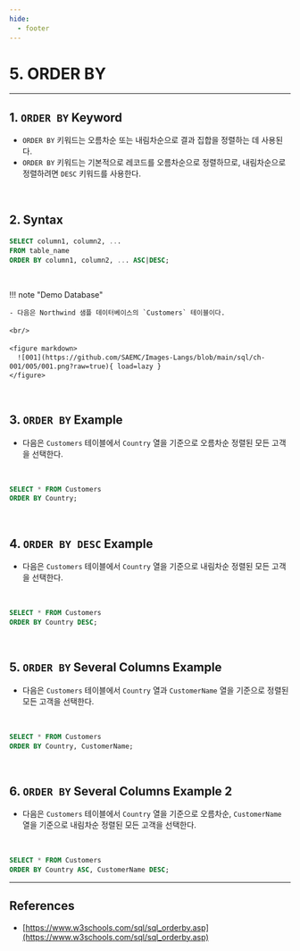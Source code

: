 ```yaml
---
hide:
  - footer
---
```


# 5. ORDER BY

---

## 1. `ORDER BY` Keyword

- `ORDER BY` 키워드는 오름차순 또는 내림차순으로 결과 집합을 정렬하는 데 사용된다.
- `ORDER BY` 키워드는 기본적으로 레코드를 오름차순으로 정렬하므로, 내림차순으로 정렬하려면 `DESC` 키워드를 사용한다.

<br/>

## 2. Syntax

```sql
SELECT column1, column2, ...
FROM table_name
ORDER BY column1, column2, ... ASC|DESC;
```

<br/>

!!! note "Demo Database"

    - 다음은 Northwind 샘플 데이터베이스의 `Customers` 테이블이다.

    <br/>

    <figure markdown>
      ![001](https://github.com/SAEMC/Images-Langs/blob/main/sql/ch-001/005/001.png?raw=true){ load=lazy }
    </figure>

<br/>

## 3. `ORDER BY` Example

- 다음은 `Customers` 테이블에서 `Country` 열을 기준으로 오름차순 정렬된 모든 고객을 선택한다.

<br/>

```sql
SELECT * FROM Customers
ORDER BY Country;
```

<br/>

## 4. `ORDER BY DESC` Example

- 다음은 `Customers` 테이블에서 `Country` 열을 기준으로 내림차순 정렬된 모든 고객을 선택한다.

<br/>

```sql
SELECT * FROM Customers
ORDER BY Country DESC;
```

<br/>

## 5. `ORDER BY` Several Columns Example

- 다음은 `Customers` 테이블에서 `Country` 열과 `CustomerName` 열을 기준으로 정렬된 모든 고객을 선택한다.

<br/>

```sql
SELECT * FROM Customers
ORDER BY Country, CustomerName;
```

<br/>

## 6. `ORDER BY` Several Columns Example 2

- 다음은 `Customers` 테이블에서 `Country` 열을 기준으로 오름차순, `CustomerName` 열을 기준으로 내림차순 정렬된 모든 고객을 선택한다.

<br/>

```sql
SELECT * FROM Customers
ORDER BY Country ASC, CustomerName DESC;
```

---

## References

- [https://www.w3schools.com/sql/sql_orderby.asp](https://www.w3schools.com/sql/sql_orderby.asp)
